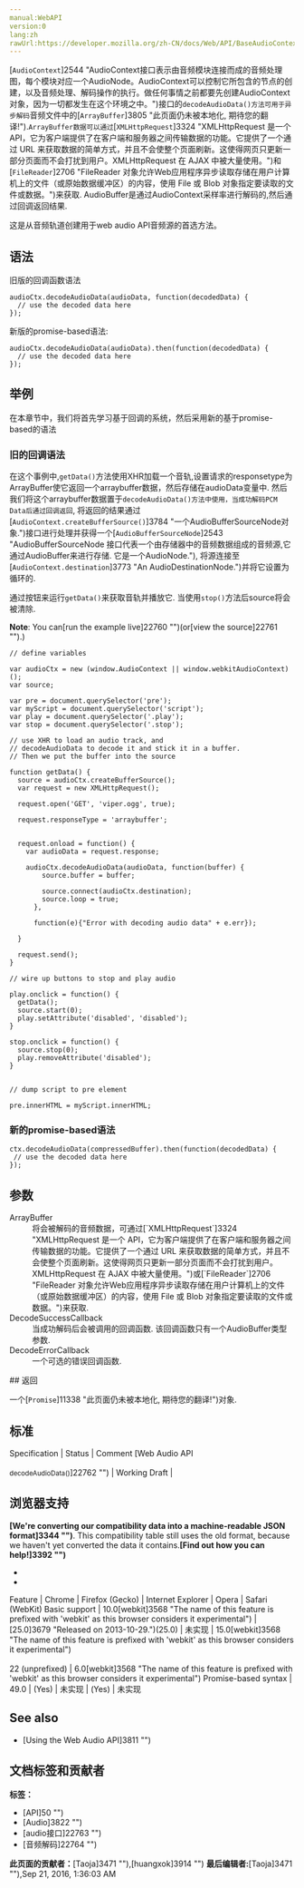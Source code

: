 ```yaml
---
manual:WebAPI
version:0
lang:zh
rawUrl:https://developer.mozilla.org/zh-CN/docs/Web/API/BaseAudioContext/decodeAudioData
---
```






[`AudioContext`]2544 "AudioContext接口表示由音频模块连接而成的音频处理图，每个模块对应一个AudioNode。AudioContext可以控制它所包含的节点的创建，以及音频处理、解码操作的执行。做任何事情之前都要先创建AudioContext对象，因为一切都发生在这个环境之中。")接口的`decodeAudioData()方法可用于异步解码`音频文件中的[`ArrayBuffer`]3805 "此页面仍未被本地化, 期待您的翻译!").`ArrayBuffer数据可以通过`[`XMLHttpRequest`]3324 "XMLHttpRequest 是一个 API，它为客户端提供了在客户端和服务器之间传输数据的功能。它提供了一个通过 URL 来获取数据的简单方式，并且不会使整个页面刷新。这使得网页只更新一部分页面而不会打扰到用户。XMLHttpRequest 在 AJAX 中被大量使用。")和[`FileReader`]2706 "FileReader 对象允许Web应用程序异步读取存储在用户计算机上的文件（或原始数据缓冲区）的内容，使用 File 或 Blob 对象指定要读取的文件或数据。")来获取. AudioBuffer是通过AudioContext采样率进行解码的,然后通过回调返回结果.




这是从音频轨道创建用于web audio API音频源的首选方法。


## 语法<a name="语法"></a>


旧版的回调函数语法


```
audioCtx.decodeAudioData(audioData, function(decodedData) {
  // use the dec​oded data here
});
```


新版的promise-based语法:


```
audioCtx.decodeAudioData(audioData).then(function(decodedData) {
  // use the decoded data here
});
```

## 举例<a name="举例"></a>


在本章节中，我们将首先学习基于回调的系统，然后采用新的基于promise-based的语法


### 旧的回调语法<a name="旧的回调语法"></a>


在这个事例中,`getData()`方法使用XHR加载一个音轨,设置请求的responsetype为ArrayBuffer使它返回一个arraybuffer数据，然后存储在audioData变量中. 然后我们将这个arraybuffer数据置于`decodeAudioData()方法中使用，当成功解码PCM Data后通过回调返回`, 将返回的结果通过[`AudioContext.createBufferSource()`]3784 "一个AudioBufferSourceNode对象.")接口进行处理并获得一个[`AudioBufferSourceNode`]2543 "AudioBufferSourceNode 接口代表一个由存储器中的音频数据组成的音频源,它通过AudioBuffer来进行存储. 它是一个AudioNode."), 将源连接至[`AudioContext.destination`]3773 "An AudioDestinationNode.")并将它设置为循环的.



通过按钮来运行`getData()`来获取音轨并播放它. 当使用`stop()`方法后source将会被清除.



**Note**: You can[run the example live]22760 "")(or[view the source]22761 "").)



```
// define variables

var audioCtx = new (window.AudioContext || window.webkitAudioContext)();
var source;

var pre = document.querySelector('pre');
var myScript = document.querySelector('script');
var play = document.querySelector('.play');
var stop = document.querySelector('.stop');

// use XHR to load an audio track, and
// decodeAudioData to decode it and stick it in a buffer.
// Then we put the buffer into the source

function getData() {
  source = audioCtx.createBufferSource();
  var request = new XMLHttpRequest();

  request.open('GET', 'viper.ogg', true);

  request.responseType = 'arraybuffer';


  request.onload = function() {
    var audioData = request.response;

    audioCtx.decodeAudioData(audioData, function(buffer) {
        source.buffer = buffer;

        source.connect(audioCtx.destination);
        source.loop = true;
      },

      function(e){"Error with decoding audio data" + e.err});

  }

  request.send();
}

// wire up buttons to stop and play audio

play.onclick = function() {
  getData();
  source.start(0);
  play.setAttribute('disabled', 'disabled');
}

stop.onclick = function() {
  source.stop(0);
  play.removeAttribute('disabled');
}


// dump script to pre element

pre.innerHTML = myScript.innerHTML;
```

### 新的promise-based语法<a name="新的promise-based语法"></a>

```
ctx.decodeAudioData(compressedBuffer).then(function(decodedData) {
 // use the decoded data here
});
```

## 参数<a name="参数"></a>
<dl><dt id=''>ArrayBuffer</dt><dd>将会被解码的音频数据，可通过[`XMLHttpRequest`]3324 "XMLHttpRequest 是一个 API，它为客户端提供了在客户端和服务器之间传输数据的功能。它提供了一个通过 URL 来获取数据的简单方式，并且不会使整个页面刷新。这使得网页只更新一部分页面而不会打扰到用户。XMLHttpRequest 在 AJAX 中被大量使用。")或[`FileReader`]2706 "FileReader 对象允许Web应用程序异步读取存储在用户计算机上的文件（或原始数据缓冲区）的内容，使用 File 或 Blob 对象指定要读取的文件或数据。")来获取.</dd><dt id=''>DecodeSuccessCallback</dt><dd>当成功解码后会被调用的回调函数. 该回调函数只有一个AudioBuffer类型参数.</dd><dt id=''>DecodeErrorCallback</dt><dd>一个可选的错误回调函数.</dd></dl>
## 返回<a name="返回"></a>


一个[`Promise`]11338 "此页面仍未被本地化, 期待您的翻译!")对象.


## 标准<a name="标准"></a>
Specification | Status | Comment 
[Web Audio API<br></br><small>decodeAudioData()</small>]22762 "") | Working Draft |  


## 浏览器支持<a name="浏览器支持"></a>


**[We&#39;re converting our compatibility data into a machine-readable JSON format]3344 "")**. This compatibility table still uses the old format, because we haven&#39;t yet converted the data it contains.**[Find out how you can help!]3392 "")**


* 
* 
Feature | Chrome | Firefox (Gecko) | Internet Explorer | Opera | Safari (WebKit) 
Basic support | 10.0[webkit]3568 "The name of this feature is prefixed with 'webkit' as this browser considers it experimental") | [25.0]3679 "Released on 2013-10-29.")(25.0) | 未实现 | 15.0[webkit]3568 "The name of this feature is prefixed with 'webkit' as this browser considers it experimental")<br></br>22 (unprefixed) | 6.0[webkit]3568 "The name of this feature is prefixed with 'webkit' as this browser considers it experimental") 
Promise-based syntax | 49.0 | (Yes) | 未实现 | (Yes) | 未实现 





## See also<a name="See_also"></a>

* [Using the Web Audio API]3811 "")



## 文档标签和贡献者
**标签：**
* [API]50 "")
* [Audio]3822 "")
* [audio接口]22763 "")
* [音频解码]22764 "")

**此页面的贡献者：**[Taoja]3471 ""),[huangxok]3914 "")
**最后编辑者:**[Taoja]3471 ""),<time>Sep 21, 2016, 1:36:03 AM</time>



